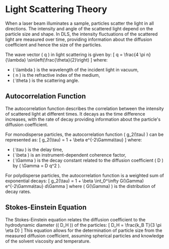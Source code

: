 # Light Scattering Theory

When a laser beam illuminates a sample, particles scatter the light in all directions. The intensity and angle of the scattered light depend on the particle size and shape. In DLS, the intensity fluctuations of the scattered light are measured over time, providing information about the diffusion coefficient and hence the size of the particles.

The wave vector \( q \) in light scattering is given by:
\[ q = \frac{4 \pi n}{\lambda} \sin\left(\frac{\theta}{2}\right) \]
where:
- \( \lambda \) is the wavelength of the incident light in vacuum,
- \( n \) is the refractive index of the medium,
- \( \theta \) is the scattering angle.


<div id="light-scatter-container"></div>
<script src="./light-scatter.js"></script>

## Autocorrelation Function

The autocorrelation function describes the correlation between the intensity of scattered light at different times. It decays as the time difference increases, with the rate of decay providing information about the particle's diffusion coefficient.

For monodisperse particles, the autocorrelation function \( g_2(\tau) \) can be represented as:
\[ g_2(\tau) = 1 + \beta e^{-2\Gamma\tau} \]
where:
- \( \tau \) is the delay time,
- \( \beta \) is an instrument-dependent coherence factor,
- \( \Gamma \) is the decay constant related to the diffusion coefficient \( D \) by \( \Gamma = D q^2 \).

For polydisperse particles, the autocorrelation function is a weighted sum of exponential decays:
\[ g_2(\tau) = 1 + \beta \int_0^\infty G(\Gamma) e^{-2\Gamma\tau} d\Gamma \]
where \( G(\Gamma) \) is the distribution of decay rates.

## Stokes-Einstein Equation

The Stokes-Einstein equation relates the diffusion coefficient to the hydrodynamic diameter (\( D_H \)) of the particles:
\[ D_H = \frac{k_B T}{3 \pi \eta D} \]
This equation allows for the determination of particle size from the measured diffusion coefficient, assuming spherical particles and knowledge of the solvent viscosity and temperature.
